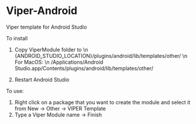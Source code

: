 # Viper-Android
Viper template for Android Studio

To install
1. Copy ViperModule folder to 
  \n {ANDROID_STUDIO_LOCATION}/plugins/android/lib/templates/other/
  \n For MacOS:
  \n /Applications/Android Studio.app/Contents/plugins/android/lib/templates/other/
  
2. Restart Android Studio

To use:
1. Right click on a package that you want to create the module and select it from New -> Other -> VIPER Template
2. Type a Viper Module name -> Finish
